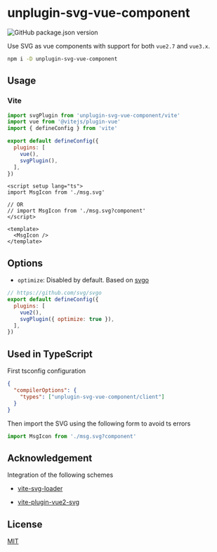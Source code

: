 # unplugin-svg-vue-component

![GitHub package.json version](https://img.shields.io/github/package-json/v/jaw52/unplugin-svg-vue-component?style=flat-square)

Use SVG as vue components with support for both `vue2.7` and `vue3.x`.

```bash
npm i -D unplugin-svg-vue-component
```

## Usage

### Vite

```js
import svgPlugin from 'unplugin-svg-vue-component/vite'
import vue from '@vitejs/plugin-vue'
import { defineConfig } from 'vite'

export default defineConfig({
  plugins: [
    vue(),
    svgPlugin(),
  ],
})
```

```vue
<script setup lang="ts">
import MsgIcon from './msg.svg'

// OR
// import MsgIcon from './msg.svg?component'
</script>

<template>
  <MsgIcon />
</template>
```

## Options

- `optimize`: Disabled by default. Based on [svgo](https://github.com/svg/svgo)

```js
// https://github.com/svg/svgo
export default defineConfig({
  plugins: [
    vue2(),
    svgPlugin({ optimize: true }),
  ],
})
```

## Used in TypeScript

First tsconfig configuration

```json
{
  "compilerOptions": {
    "types": ["unplugin-svg-vue-component/client"]
  }
}
```

Then import the SVG using the following form to avoid ts errors

```js
import MsgIcon from './msg.svg?component'
```

## Acknowledgement

Integration of the following schemes

- [vite-svg-loader](https://github.com/jpkleemans/vite-svg-loader)

- [vite-plugin-vue2-svg](https://github.com/pakholeung37/vite-plugin-vue2-svg)


## License

[MIT](LICENSE)
